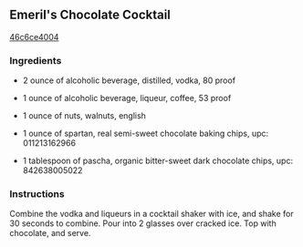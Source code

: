 ## Emeril's Chocolate Cocktail

[46c6ce4004](http://www.foodnetwork.com/recipes/emeril-lagasse/emerils-chocolate-cocktail-recipe.html)

### Ingredients

 - 2 ounce of alcoholic beverage, distilled, vodka, 80 proof

 - 1 ounce of alcoholic beverage, liqueur, coffee, 53 proof

 - 1 ounce of nuts, walnuts, english

 - 1 ounce of spartan, real semi-sweet chocolate baking chips, upc: 011213162966

 - 1 tablespoon of pascha, organic bitter-sweet dark chocolate chips, upc: 842638005022

### Instructions

Combine the vodka and liqueurs in a cocktail shaker with ice, and shake for 30 seconds to combine. Pour into 2 glasses over cracked ice. Top with chocolate, and serve.